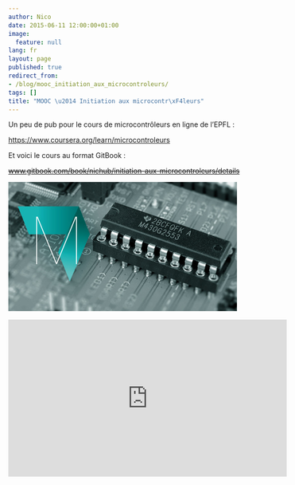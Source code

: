 ```yaml
---
author: Nico
date: 2015-06-11 12:00:00+01:00
image:
  feature: null
lang: fr
layout: page
published: true
redirect_from:
- /blog/mooc_initiation_aux_microcontroleurs/
tags: []
title: "MOOC \u2014 Initiation aux microcontr\xF4leurs"
---
```


Un peu de pub pour le cours de microcontrôleurs en ligne de l’EPFL :

<https://www.coursera.org/learn/microcontroleurs>

Et voici le cours au format GitBook :

~~www.gitbook.com/book/nichub/initiation-aux-microcontroleurs/details~~

[![MOOC Microcontrôleurs EPFL][img_mooc]][img_mooc]

[img_mooc]: ../../files/2015-06-11-mooc_initiation_aux_microcontroleurs/Microcontroleurs-v1.0.jpg

<iframe width="560" height="315" src="https://www.youtube.com/embed/wCgJRtzTvmI" frameborder="0" allowfullscreen></iframe>
